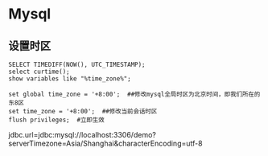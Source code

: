 # Mysql
## 设置时区
```mysql
SELECT TIMEDIFF(NOW(), UTC_TIMESTAMP); 
select curtime();  
show variables like "%time_zone%";

set global time_zone = '+8:00';  ##修改mysql全局时区为北京时间，即我们所在的东8区
set time_zone = '+8:00';  ##修改当前会话时区
flush privileges;  #立即生效
```

jdbc.url=jdbc:mysql://localhost:3306/demo?serverTimezone=Asia/Shanghai&characterEncoding=utf-8 
